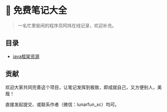 # 💎 免费笔记大全

> 一名忙里偷闲的程序员阿炜在线记录，欢迎补充。



## 目录

- [java框架资源](https://github.com/moonastronaut99/free-notes-resources/tree/awei/awei/java%E6%A1%86%E6%9E%B6%E8%B5%84%E6%BA%90)

## 贡献

欢迎大家共同完善这个项目，让笔记发挥到极致，即成就自己，又方便别人，美哉！

直接发起提交、或联系作者（微信：lunarfun_xc）均可。

